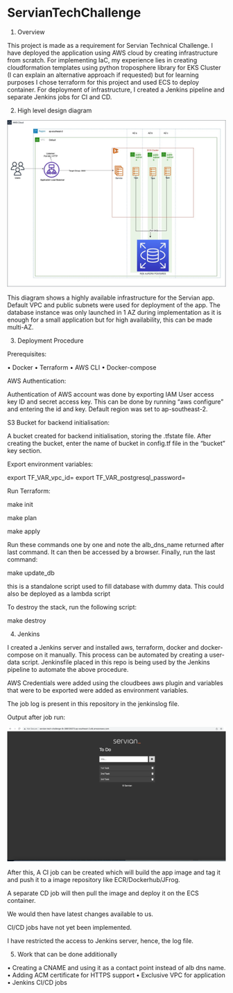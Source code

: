 # ServianTechChallenge



1.	Overview

This project is made as a requirement for Servian Technical Challenge. 
I have deployed the application using AWS cloud by creating infrastructure from scratch. For implementing IaC, my experience lies in creating cloudformation templates using python troposphere library for EKS Cluster (I can explain an alternative approach if requested) but for learning purposes I chose terraform for this project and used ECS to deploy container. For deployment of infrastructure, I created a Jenkins pipeline and separate Jenkins jobs for CI and CD.


2.	High level design diagram

![alt text](https://github.com/akshatarora02/ServianTechChallenge/blob/main/servian-challenge-akshat.jpg?raw=true)


This diagram shows a highly available infrastructure for the Servian app. Default VPC and public subnets were used for deployment of the app. The database instance was only launched in 1 AZ during implementation as it is enough for a small application but for high availability, this can be made multi-AZ.


3.	Deployment Procedure

Prerequisites:

•	Docker
•	Terraform
•	AWS CLI
•	Docker-compose

AWS Authentication:

Authentication of AWS account was done by exporting IAM User access key ID and secret access key. This can be done by running “aws configure” and entering the id and key. Default region was set to ap-southeast-2. 

S3 Bucket for backend initialisation:

A bucket created for backend initialisation, storing the .tfstate file.
After creating the bucket, enter the name of bucket in config.tf file in the “bucket” key section.

 Export environment variables:

export TF_VAR_vpc_id=<value>
export TF_VAR_postgresql_password=<value>

Run Terraform:

make init

make plan

make apply

Run these commands one by one and note the alb_dns_name returned after last command. It can then be accessed by a browser. Finally, run the last command:

make update_db

this is a standalone script used to fill database with dummy data. This could also be deployed as a lambda script

To destroy the stack, run the following script:

make destroy

4.	Jenkins


I created a Jenkins server and installed aws, terraform, docker and docker-compose on it manually. This process can be automated by creating a user-data script.
Jenkinsfile placed in this repo is being used by the Jenkins pipeline to automate the above procedure. 

AWS Credentials were added using the cloudbees aws plugin and variables that were to be exported were added as environment variables.

The job log is present in this repository in the jenkinslog file.

Output after job run:

 ![alt text](https://github.com/akshatarora02/ServianTechChallenge/blob/main/output.png?raw=true)

After this, A CI job can be created which will build the app image and tag it and push it to a image repository like ECR/Dockerhub/JFrog. 

A separate CD job will then pull the image and deploy it on the ECS container.

We would then have latest changes available to us.

CI/CD jobs have not yet been implemented.

I have restricted the access to Jenkins server, hence, the log file. 


5.	Work that can be done additionally

•	Creating a CNAME and using it as a contact point instead of alb dns name. 
•	Adding ACM certificate for HTTPS support
•	Exclusive VPC for application
•	Jenkins CI/CD jobs
